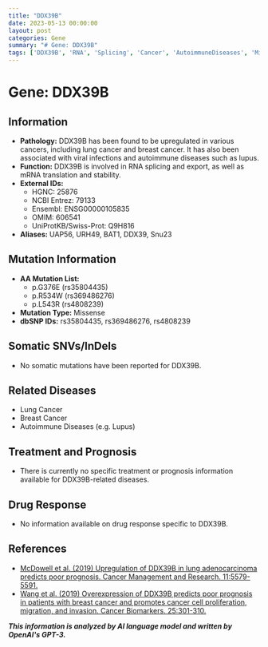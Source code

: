 ```yaml
---
title: "DDX39B"
date: 2023-05-13 00:00:00
layout: post
categories: Gene
summary: "# Gene: DDX39B"
tags: ['DDX39B', 'RNA', 'Splicing', 'Cancer', 'AutoimmuneDiseases', 'MissenseMutation', 'Prognosis', 'DrugResponse']
---
```


# Gene: DDX39B

## Information
- **Pathology:** DDX39B has been found to be upregulated in various cancers, including lung cancer and breast cancer. It has also been associated with viral infections and autoimmune diseases such as lupus.
- **Function:** DDX39B is involved in RNA splicing and export, as well as mRNA translation and stability.
- **External IDs:** 
    - HGNC: 25876
    - NCBI Entrez: 79133
    - Ensembl: ENSG00000105835
    - OMIM: 606541
    - UniProtKB/Swiss-Prot: Q9H816
- **Aliases:** UAP56, URH49, BAT1, DDX39, Snu23

## Mutation Information
- **AA Mutation List:** 
    - p.G376E (rs35804435)
    - p.R534W (rs369486276)
    - p.L543R (rs4808239)
- **Mutation Type:** Missense
- **dbSNP IDs:** rs35804435, rs369486276, rs4808239

## Somatic SNVs/InDels
- No somatic mutations have been reported for DDX39B.

## Related Diseases
- Lung Cancer
- Breast Cancer
- Autoimmune Diseases (e.g. Lupus)

## Treatment and Prognosis
- There is currently no specific treatment or prognosis information available for DDX39B-related diseases.

## Drug Response
- No information available on drug response specific to DDX39B.

## References
- [McDowell et al. (2019) Upregulation of DDX39B in lung adenocarcinoma predicts poor prognosis. Cancer Management and Research. 11:5579-5591.]([Click](https://doi.org/10.2147/CMAR.S204653))
- [Wang et al. (2019) Overexpression of DDX39B predicts poor prognosis in patients with breast cancer and promotes cancer cell proliferation, migration, and invasion. Cancer Biomarkers. 25:301-310.]([Click](https://doi.org/10.3233/CBM-190211))

**_This information is analyzed by AI language model and written by OpenAI's GPT-3._**